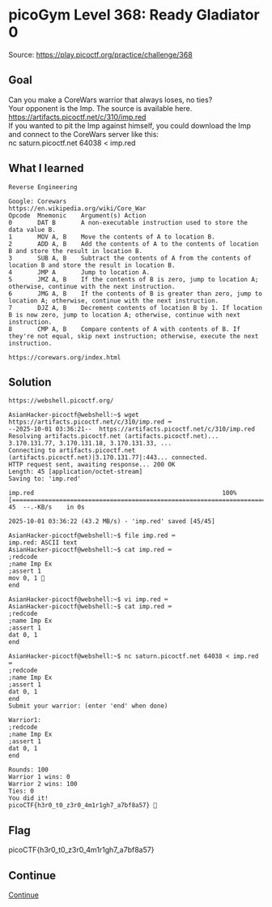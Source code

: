# picoGym Level 368: Ready Gladiator 0
Source: https://play.picoctf.org/practice/challenge/368

## Goal
Can you make a CoreWars warrior that always loses, no ties?<br>
Your opponent is the Imp. The source is available here.<br>
https://artifacts.picoctf.net/c/310/imp.red<br>
If you wanted to pit the Imp against himself, you could download the Imp and connect to the CoreWars server like this:<br>
nc saturn.picoctf.net 64038 < imp.red

## What I learned
```
Reverse Engineering

Google: Corewars
https://en.wikipedia.org/wiki/Core_War
Opcode	Mnemonic	Argument(s)	Action
0	    DAT	B	    A non-executable instruction used to store the data value B.
1	    MOV	A, B	Move the contents of A to location B.
2	    ADD	A, B	Add the contents of A to the contents of location B and store the result in location B.
3	    SUB	A, B	Subtract the contents of A from the contents of location B and store the result in location B.
4	    JMP	A	    Jump to location A.
5	    JMZ	A, B	If the contents of B is zero, jump to location A; otherwise, continue with the next instruction.
6	    JMG	A, B	If the contents of B is greater than zero, jump to location A; otherwise, continue with the next instruction.
7	    DJZ	A, B	Decrement contents of location B by 1. If location B is now zero, jump to location A; otherwise, continue with next instruction.
8	    CMP	A, B	Compare contents of A with contents of B. If they're not equal, skip next instruction; otherwise, execute the next instruction.

https://corewars.org/index.html
```

## Solution
```
https://webshell.picoctf.org/

AsianHacker-picoctf@webshell:~$ wget https://artifacts.picoctf.net/c/310/imp.red ⌨️
--2025-10-01 03:36:21--  https://artifacts.picoctf.net/c/310/imp.red
Resolving artifacts.picoctf.net (artifacts.picoctf.net)... 3.170.131.77, 3.170.131.18, 3.170.131.33, ...
Connecting to artifacts.picoctf.net (artifacts.picoctf.net)|3.170.131.77|:443... connected.
HTTP request sent, awaiting response... 200 OK
Length: 45 [application/octet-stream]
Saving to: 'imp.red'

imp.red                                                    100%[======================================================================================================================================>]      45  --.-KB/s    in 0s      

2025-10-01 03:36:22 (43.2 MB/s) - 'imp.red' saved [45/45]

AsianHacker-picoctf@webshell:~$ file imp.red ⌨️
imp.red: ASCII text
AsianHacker-picoctf@webshell:~$ cat imp.red ⌨️
;redcode
;name Imp Ex
;assert 1
mov 0, 1 👀
end

AsianHacker-picoctf@webshell:~$ vi imp.red ⌨️
AsianHacker-picoctf@webshell:~$ cat imp.red ⌨️
;redcode
;name Imp Ex
;assert 1
dat 0, 1
end

AsianHacker-picoctf@webshell:~$ nc saturn.picoctf.net 64038 < imp.red ⌨️
;redcode
;name Imp Ex
;assert 1
dat 0, 1
end
Submit your warrior: (enter 'end' when done)

Warrior1:
;redcode
;name Imp Ex
;assert 1
dat 0, 1
end

Rounds: 100
Warrior 1 wins: 0
Warrior 2 wins: 100
Ties: 0
You did it!
picoCTF{h3r0_t0_z3r0_4m1r1gh7_a7bf8a57} 🔐
```

## Flag
picoCTF{h3r0_t0_z3r0_4m1r1gh7_a7bf8a57}

## Continue
[Continue](./picoGym0369.md)